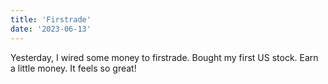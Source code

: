 ```yaml
---
title: 'Firstrade'
date: '2023-06-13'
---
```


Yesterday, I wired some money to firstrade. Bought my first US stock.
Earn a little money. It feels so great!

